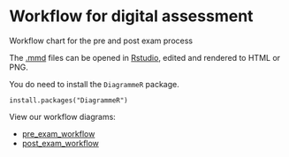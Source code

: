 # Workflow for digital assessment

Workflow chart for the pre and post exam process

The [.mmd](http://rich-iannone.github.io/DiagrammeR/mermaid.html) files can be opened in [Rstudio](https://www.rstudio.com), edited and rendered to HTML or PNG.

You do need to install the ```DiagrammeR``` package.

```
install.packages("DiagrammeR")
```

View our workflow diagrams:

* [pre_exam_workflow](https://icto-psy.github.io/workflow_digital_assessment/pre_exam_workflow.html)
* [post_exam_workflow](https://icto-psy.github.io/workflow_digital_assessment/post_exam_workflow.html)
